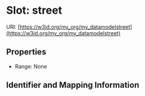 # Slot: street

URI: [https://w3id.org/my_org/my_datamodelstreet](https://w3id.org/my_org/my_datamodelstreet)



<!-- no inheritance hierarchy -->


## Properties

 * Range: None



## Identifier and Mapping Information





